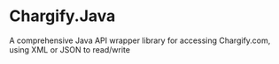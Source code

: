 Chargify.Java
=============

A comprehensive Java API wrapper library for accessing Chargify.com, using XML or JSON to read/write

